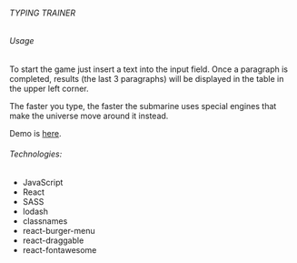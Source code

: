 ###### TYPING TRAINER
###### Usage
To start the game just insert a text into the input field.
Once a paragraph is completed, results (the last 3 paragraphs) will be displayed in the table in the upper left corner.

The faster you type, the faster the submarine uses special engines that make the universe move around it instead.

Demo is [here](https://yelyzaveta-kuzmina.github.io/typing-trainer/).
###### Technologies:
  - JavaScript
  - React
  - SASS
  - lodash
  - classnames
  - react-burger-menu
  - react-draggable
  - react-fontawesome

